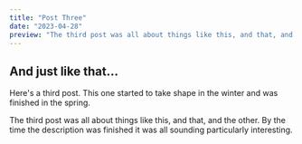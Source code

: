 ```yaml
---
title: "Post Three"
date: "2023-04-28"
preview: "The third post was all about things like this, and that, and the other. By the time the description was finished it was all sounding particularly interesting. "
---
```


## And just like that...

Here's a third post. This one started to take shape in the winter and was finished in the spring.

The third post was all about things like this, and that, and the other. By the time the description was finished it was all sounding particularly interesting.
